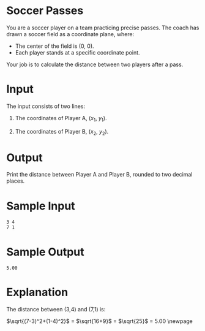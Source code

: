 # Soccer Passes

You are a soccer player on a team practicing precise passes. The coach has drawn a soccer field as a coordinate plane, where:

 - The center of the field is (0, 0).
 - Each player stands at a specific coordinate point.

Your job is to calculate the distance between two players after a pass.

# Input

The input consists of two lines:

1. The coordinates of Player A, ($x_1$, $y_1$).

2. The coordinates of Player B, ($x_2$, $y_2$).

# Output

Print the distance between Player A and Player B, rounded to two decimal places.

# Sample Input
```
3 4  
7 1  
```
# Sample Output
```
5.00
```
# Explanation

The distance between (3,4) and (7,1) is:

$\sqrt{(7-3)^2+(1-4)^2}$ = $\sqrt{16+9}$ = $\sqrt{25}$ = $5.00$
\newpage
